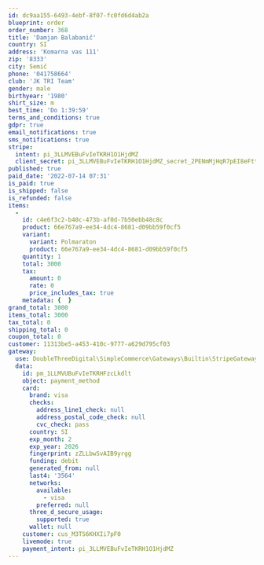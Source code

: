 ```yaml
---
id: dc9aa155-6493-4ebf-8f07-fc0fd6d4ab2a
blueprint: order
order_number: 368
title: 'Damjan Balabanič'
country: SI
address: 'Komarna vas 111'
zip: '8333'
city: Semič
phone: '041758664'
club: 'JK TRI Team'
gender: male
birthyear: '1980'
shirt_size: m
best_time: 'Do 1:39:59'
terms_and_conditions: true
gdpr: true
email_notifications: true
sms_notifications: true
stripe:
  intent: pi_3LLMVEBuFvIeTKRH1O1HjdMZ
  client_secret: pi_3LLMVEBuFvIeTKRH1O1HjdMZ_secret_2PENmMjHqR7pEI8eFttyF1WW1
published: true
paid_date: '2022-07-14 07:31'
is_paid: true
is_shipped: false
is_refunded: false
items:
  -
    id: c4e6f3c2-b40c-473b-af0d-7b50ebb48c8c
    product: 66e767a9-ee34-4dc4-8681-d09bb59f0cf5
    variant:
      variant: Polmaraton
      product: 66e767a9-ee34-4dc4-8681-d09bb59f0cf5
    quantity: 1
    total: 3000
    tax:
      amount: 0
      rate: 0
      price_includes_tax: true
    metadata: {  }
grand_total: 3000
items_total: 3000
tax_total: 0
shipping_total: 0
coupon_total: 0
customer: 11313be5-a453-410c-9777-a629d795cf03
gateway:
  use: DoubleThreeDigital\SimpleCommerce\Gateways\Builtin\StripeGateway
  data:
    id: pm_1LLMVUBuFvIeTKRHFzcLkdlt
    object: payment_method
    card:
      brand: visa
      checks:
        address_line1_check: null
        address_postal_code_check: null
        cvc_check: pass
      country: SI
      exp_month: 2
      exp_year: 2026
      fingerprint: zZLLbwSvAIB9yrgg
      funding: debit
      generated_from: null
      last4: '3564'
      networks:
        available:
          - visa
        preferred: null
      three_d_secure_usage:
        supported: true
      wallet: null
    customer: cus_M3TS6KHXIi7pF0
    livemode: true
    payment_intent: pi_3LLMVEBuFvIeTKRH1O1HjdMZ
---
```

